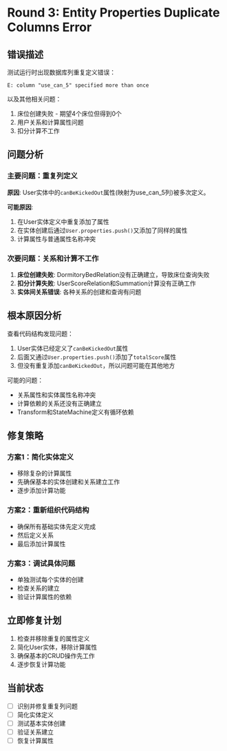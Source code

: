 # Round 3: Entity Properties Duplicate Columns Error

## 错误描述
测试运行时出现数据库列重复定义错误：
```
E: column "use_can_5" specified more than once
```

以及其他相关问题：
1. 床位创建失败 - 期望4个床位但得到0个
2. 用户关系和计算属性问题
3. 扣分计算不工作

## 问题分析

### 主要问题：重复列定义
**原因**: User实体中的`canBeKickedOut`属性(映射为use_can_5列)被多次定义。

**可能原因**:
1. 在User实体定义中重复添加了属性
2. 在实体创建后通过`User.properties.push()`又添加了同样的属性
3. 计算属性与普通属性名称冲突

### 次要问题：关系和计算不工作
1. **床位创建失败**: DormitoryBedRelation没有正确建立，导致床位查询失败
2. **扣分计算失败**: UserScoreRelation和Summation计算没有正确工作
3. **实体间关系错误**: 各种关系的创建和查询有问题

## 根本原因分析

查看代码结构发现问题：
1. User实体已经定义了`canBeKickedOut`属性
2. 后面又通过`User.properties.push()`添加了`totalScore`属性
3. 但没有重复添加`canBeKickedOut`，所以问题可能在其他地方

可能的问题：
- 关系属性和实体属性名称冲突
- 计算依赖的关系还没有正确建立
- Transform和StateMachine定义有循环依赖

## 修复策略

### 方案1：简化实体定义
- 移除复杂的计算属性
- 先确保基本的实体创建和关系建立工作
- 逐步添加计算功能

### 方案2：重新组织代码结构
- 确保所有基础实体先定义完成
- 然后定义关系
- 最后添加计算属性

### 方案3：调试具体问题
- 单独测试每个实体的创建
- 检查关系的建立
- 验证计算属性的依赖

## 立即修复计划

1. 检查并移除重复的属性定义
2. 简化User实体，移除计算属性
3. 确保基本的CRUD操作先工作
4. 逐步恢复计算功能

## 当前状态
- [ ] 识别并修复重复列问题
- [ ] 简化实体定义
- [ ] 测试基本实体创建
- [ ] 验证关系建立
- [ ] 恢复计算属性